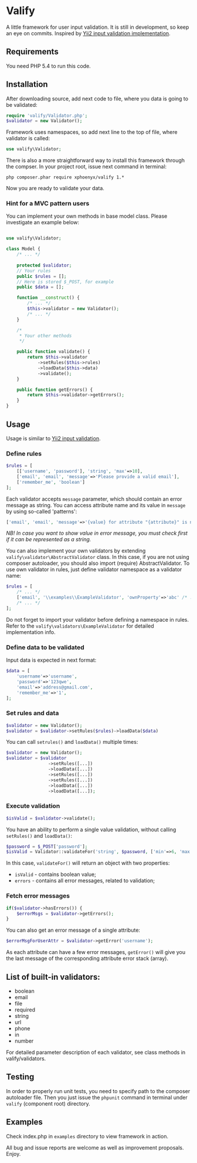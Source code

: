 # Valify
A little framework for user input validation. It is still in development, so keep an eye on commits. 
Inspired by [Yii2 input validation implementation](https://github.com/yiisoft/yii2/blob/master/docs/guide/input-validation.md).

## Requirements
You need PHP 5.4 to run this code.

## Installation
After downloading source, add next code to file, where you data is going to be validated:
 
 ```php
 require 'valify/Validator.php';
 $validator = new Validator();
 ```
 
Framework uses namespaces, so add next line to the top of file, where validator is called:

```php
use valify\Validator;
```

There is also a more straightforward way to install this framework through the compser.
In your project root, issue next command in terminal:

`php composer.phar require xphoenyx/valify 1.*`

Now you are ready to validate your data.

### Hint for a MVC pattern users

You can implement your own methods in base model class.
Please investigate an example below:

```php

use valify\Validator;

class Model {
    /* ... */
    
    protected $validator;
    // Your rules
    public $rules = [];
    // Here is stored $_POST, for example
    public $data = [];

    function __construct() {
        /* ... */
        $this->validator = new Validator();
        /* ... */
    }

    /*
     * Your other methods
     */

    public function validate() {
        return $this->validator
            ->setRules($this->rules)
            ->loadData($this->data)
            ->validate();
    }

    public function getErrors() {
        return $this->validator->getErrors();
    }
}
```

## Usage
Usage is similar to [Yii2 input validation](https://github.com/yiisoft/yii2/blob/master/docs/guide/input-validation.md).

### Define rules

```php
$rules = [
    [['username', 'password'], 'string', 'max'=>10],
    ['email', 'email', 'message'=>'Please provide a valid email'],
    ['remember_me', 'boolean']
];
```

Each validator accepts `message` parameter, which should contain an error message as string.
You can access attribute name and its value in `message` by using so-called 'patterns':

```php
['email', 'email', 'message'=>'{value} for attribute "{attribute}" is not a valid email'],
```

*NB! In case you want to show value in error message, you must check first if it can be represented as a string.* 

You can also implement your own validators by extending `valify\validator\AbstractValidator` class. 
In this case, if you are not using composer autoloader, you should also import (require) AbstractValidator.
To use own validator in rules, just define validator namespace as a validator name:

```php
$rules = [
    /* ... */
    ['email', '\\examples\\ExampleValidator', 'ownProperty'=>'abc' /* ... */]
    /* ... */
];
```

Do not forget to import your validator before defining a namespace in rules.
Refer to the `valify\validators\ExampleValidator` for detailed implementation info.

### Define data to be validated

Input data is expected in next format:

```php
$data = [
    'username'=>'username',
    'password'=>'123qwe',
    'email'=>'address@gmail.com',
    'remember_me'=>'1',
];
```

### Set rules and data

```php
$validator = new Validator();
$validator = $validator->setRules($rules)->loadData($data)
```

You can call `setrules()` and `loadData()` multiple times:

```php
$validator = new Validator();
$validator = $validator
                ->setRules([...])
                ->loadData([...])
                ->setRules([...])
                ->setRules([...])
                ->loadData([...])
                ->loadData([...]);
```

### Execute validation

```php
$isValid = $validator->validate();
```

You have an ability to perform a single value validation, without calling `setRules()` and `loadData()`:

```php
$password = $_POST['password'];
$isValid = Validator::validateFor('string', $password, ['min'=>6, 'max'=>20]);
```

In this case, `validateFor()` will return an object with two properties:
- `isValid` - contains boolean value;
- `errors` - contains all error messages, related to validation;

### Fetch error messages
 
```php
if($validator->hasErrors()) {
    $errorMsgs = $validator->getErrors();
}
```

You can also get an error message of a single attribute:

```php
$errorMsgForUserAttr = $validator->getError('username');
```

As each attribute can have a few error messages, `getError()` will give you 
the last message of the corresponding attribute error stack (array).

## List of built-in validators:
* boolean
* email
* file
* required
* string
* url
* phone
* in
* number

For detailed parameter description of each validator, see class methods in valify/validators.

## Testing
In order to properly run unit tests, you need to specify path to the composer autoloader file.
Then you just issue the `phpunit` command in terminal under `valify` (component root) directory.

## Examples
Check index.php in `examples` directory to view framework in action.

All bug and issue reports are welcome as well as improvement proposals. Enjoy.
